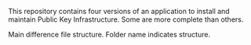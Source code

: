 This repository contains four versions of an application to install and maintain Public Key Infrastructure. Some are more complete than others.

Main difference file structure. Folder name indicates structure.

